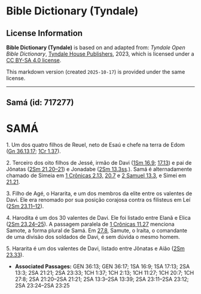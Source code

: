 # Bible Dictionary (Tyndale)

## License Information

**Bible Dictionary (Tyndale)** is based on and adapted from: _Tyndale Open Bible Dictionary_, [Tyndale House Publishers](https://tyndaleopenresources.com/), 2023, which is licensed under a [CC BY-SA 4.0 license](https://creativecommons.org/licenses/by-sa/4.0/legalcode.en).

This markdown version (created `2025-10-17`) is provided under the same license.



--------------------------------

## Samá (id: 717277)

SAMÁ
====

1\. Um dos quatro filhos de Reuel, neto de Esaú e chefe na terra de Edom ([Gn 36\.13,17](https://ref.ly/Gen36:13,Gen36:17); [1Cr 1\.37](https://ref.ly/1Chr1:37)).

2\. Terceiro dos oito filhos de Jessé, irmão de Davi ([1Sm 16\.9](https://ref.ly/1Sam16:9); [17\.13](https://ref.ly/1Sam17:13)) e pai de Jônatas ([2Sm 21\.20–21](https://ref.ly/2Sam21:20-2Sam21:21)) e Jonadabe ([2Sm 13\.3ss](https://ref.ly/2Sam13:3-2Sam13:39).). Samá é alternadamente chamado de Simeia em [1 Crônicas 2\.13,](https://ref.ly/1Chr2:13) [20\.7](https://ref.ly/1Chr20:7) e [2 Samuel 13\.3](https://ref.ly/2Sam13:3), e Simei em [21\.21](https://ref.ly/2Sam21:21).

3\. Filho de Agé, o Hararita, e um dos membros da elite entre os valentes de Davi. Ele era renomado por sua posição corajosa contra os filisteus em Leí ([2Sm 23\.11–12](https://ref.ly/2Sam23:11-2Sam23:12)).

4\. Harodita é um dos 30 valentes de Davi. Ele foi listado entre Elanã e Elica ([2Sm 23\.24–25](https://ref.ly/2Sam23:24-2Sam23:25)). A passagem paralela de [1 Crônicas 11\.27](https://ref.ly/1Chr11:27) menciona Samote, a forma plural de Samá. Em [27\.8](https://ref.ly/1Chr27:8), Samute, o Iraíta, o comandante de uma divisão dos soldados de Davi, é sem dúvida o mesmo homem.

5\. Hararita é um dos valentes de Davi, listado entre Jônatas e Aião ([2Sm 23\.33](https://ref.ly/2Sam23:33)).

* **Associated Passages:** GEN 36:13; GEN 36:17; 1SA 16:9; 1SA 17:13; 2SA 13:3; 2SA 21:21; 2SA 23:33; 1CH 1:37; 1CH 2:13; 1CH 11:27; 1CH 20:7; 1CH 27:8; 2SA 21:20–2SA 21:21; 2SA 13:3–2SA 13:39; 2SA 23:11–2SA 23:12; 2SA 23:24–2SA 23:25

